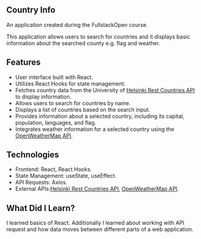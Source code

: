 ## Country Info

An application created during the FullstackOpen course.

This application allows users to search for countries and it displays basic information about the searched county e.g. flag and weather.

## Features

   - User interface built with React.
   - Utilizes React Hooks for state management.
   - Fetches country data from the University of [Helsinki Rest Countries API](https://studies.cs.helsinki.fi/restcountries/) to display information.
   - Allows users to search for countries by name.
   - Displays a list of countries based on the search input.
   - Provides information about a selected country, including its capital, population, languages, and flag.
   - Integrates weather information for a selected country using the [OpenWeatherMap API](https://openweathermap.org/).

## Technologies

  - Frontend: React, React Hooks.
  - State Management: useState, useEffect.
  - API Requests: Axios.
  - External APIs:[Helsinki Rest Countries API](https://studies.cs.helsinki.fi/restcountries/), [OpenWeatherMap API](https://openweathermap.org/).

## What Did I Learn?

I learned basics of React. Additionally I learned about working with API request and how data moves between different parts of a web application.
